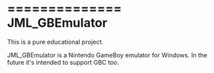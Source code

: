 ==============
JML_GBEmulator
==============

This is a pure educational project.

JML_GBEmulator is a Nintendo GameBoy emulator for Windows. In the future it's intended to support GBC too.

